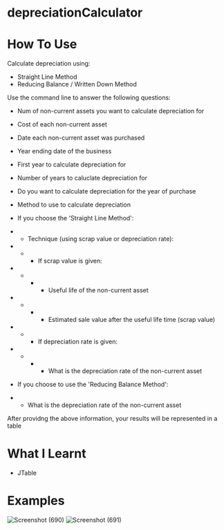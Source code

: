 # depreciationCalculator
# How To Use
Calculate depreciation using:
* Straight Line Method
* Reducing Balance / Written Down Method

Use the command line to answer the following questions:
* Num of non-current assets you want to calculate depreciation for
* Cost of each non-current asset
* Date each non-current asset was purchased
* Year ending date of the business
* First year to calculate depreciation for 
* Number of years to caluclate depreciation for
* Do you want to calculate depreciation for the year of purchase
* Method to use to calculate depreciation

* If you choose the 'Straight Line Method':
* * Technique (using scrap value or depreciation rate):
* * * If scrap value is given:
* * * * Useful life of the non-current asset 
* * * * Estimated sale value after the useful life time (scrap value)
* * * If depreciation rate is given:
* * * * What is the depreciation rate of the non-current asset

* If you choose to use the 'Reducing Balance Method':
* * What is the depreciation rate of the non-current asset 

After providng the above information, your results will be represented in a table

# What I Learnt
* JTable

# Examples
![Screenshot (690)](https://user-images.githubusercontent.com/63420202/168067201-70d5aa1c-a291-4065-9569-3533e3063b79.png)
![Screenshot (691)](https://user-images.githubusercontent.com/63420202/168067217-4b5a9e27-b3cb-4348-864e-abe6a2897a43.png)

